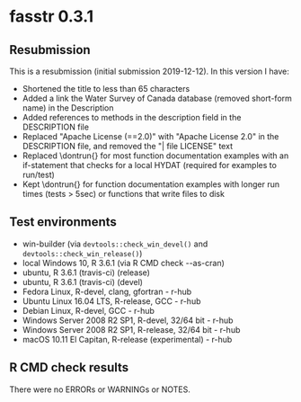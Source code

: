 fasstr 0.3.1
=========================

## Resubmission

This is a resubmission (initial submission 2019-12-12). In this version I have:

* Shortened the title to less than 65 characters
* Added a link the Water Survey of Canada database (removed short-form name) in the Description
* Added references to methods in the description field in the DESCRIPTION file
* Replaced "Apache License (==2.0)" with "Apache License 2.0" in the DESCRIPTION file, and removed the "| file LICENSE" text
* Replaced \dontrun{} for most function documentation examples with an if-statement that checks for a local HYDAT (required for examples to run/test)
* Kept \dontrun{} for function documentation examples with longer run times (tests > 5sec) or functions that write files to disk


## Test environments

* win-builder (via `devtools::check_win_devel()` and `devtools::check_win_release()`)
* local Windows 10, R 3.6.1 (via R CMD check --as-cran)
* ubuntu, R 3.6.1 (travis-ci) (release)
* ubuntu, R 3.6.1 (travis-ci) (devel)
* Fedora Linux, R-devel, clang, gfortran - r-hub
* Ubuntu Linux 16.04 LTS, R-release, GCC - r-hub
* Debian Linux, R-devel, GCC - r-hub
* Windows Server 2008 R2 SP1, R-devel, 32/64 bit - r-hub
* Windows Server 2008 R2 SP1, R-release, 32/64 bit - r-hub
* macOS 10.11 El Capitan, R-release (experimental) - r-hub


## R CMD check results
There were no ERRORs or WARNINGs or NOTES. 
